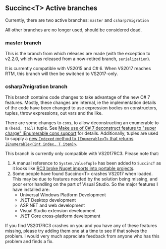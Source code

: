 ## Succinc\<T\> Active branches ##
Currently, there are two active branches: `master` and `csharp7migration`

All other branches are no longer used, should be considered dead.

### master branch ###
This is the branch from which releases are made (with the exception to v2.2.0, which was released from a now-retired branch, `serialization`).

It is currently compatible with VS2015 and C# 6. When VS2017 reaches RTM, this branch will then be switched to VS2017-only.

### csharp7migration branch ###
This branch contains code changes to take advantage of the new C# 7 features. Mostly, these changes are internal, ie the implementation details of the code have been changed to use expression bodies on constructors, tuples, throw expressions, out vars and the like.

There are some changes to `cons`, to allow deconstructing an enumerable to a `(head, tail)` tuple. See [Make use of C# 7 deconstruct feature to "super charge" IEnumerable<T> cons support](https://github.com/DavidArno/SuccincT/issues/15) for details. Additionally, tuples are used to supply a [new `Indexed` method to `IEnumerable<T>` that returns `IEnumerable<(int index, T item)>`](https://github.com/DavidArno/SuccincT/issues/11).

This branch is currently only compatible with VS2017RC3. Please note that:

1. A manual reference to `System.ValueTuple` has been added to `SuccincT` as it looks like [RC3 broke Nuget imports into portable projects](https://github.com/NuGet/Home/issues/4418).
2. Some people have found Succinc\<T\> crashes VS2017 when loaded. This may be due to features needed by the solution being missing, and poor error handling on the part of Visual Studio. So the major features I have installed are:
   * Universal Windows Platform Development
   * .NET Desktop development
   * ASP.NET and web development
   * Visual Studio extension development
   * .NET Core cross-platform development

If you find VS2017RC3 crashes on you and you have any of these features missing, please try adding them one at a time to see if that solves the problem. I would very much appreciate feedback from anyone who has this problem and finds a fix.




